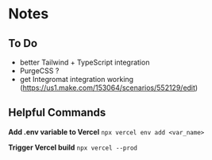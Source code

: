 # Notes

## To Do

- better Tailwind + TypeScript integration
- PurgeCSS ?
- get Integromat integration working (https://us1.make.com/153064/scenarios/552129/edit)

## Helpful Commands

**Add .env variable to Vercel**
`npx vercel env add <var_name>`

**Trigger Vercel build**
`npx vercel --prod`